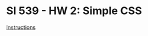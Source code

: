 # SI 539 - HW 2: Simple CSS

[Instructions](https://docs.google.com/document/d/1yRxSUhTYm9lOdWYWjpY3izZt9YwBdYXjGPOCUx1kBS8/edit?usp=sharing)
